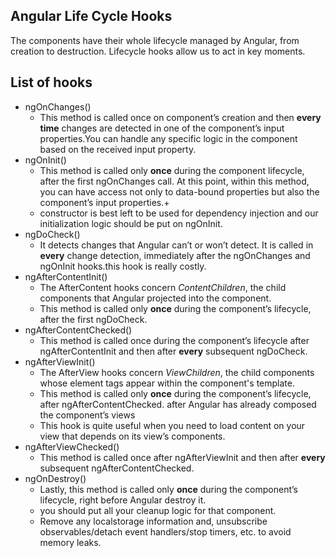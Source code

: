 ## Angular Life Cycle Hooks
The components have their whole lifecycle managed by Angular, from creation to destruction. Lifecycle hooks allow us to act in key moments.
## List of hooks
- ngOnChanges()  
  - This method is called once on component’s creation and then __every time__ changes are detected in one of the component’s input properties.You can handle any specific logic in the component based on the received input property.
- ngOnInit()  
  - This method is called only __once__ during the component lifecycle, after the first ngOnChanges call. At this point, within this method, you can have access not only to data-bound properties but also the component’s input properties.+
  - constructor is best left to be used for dependency injection and our initialization logic should be put on ngOnInit.
- ngDoCheck()
  -  It detects changes that Angular can’t or won’t detect. It is called in __every__ change detection, immediately after the ngOnChanges and ngOnInit hooks.this hook is really costly.
- ngAfterContentInit()
  - The AfterContent hooks concern _ContentChildren_, the child components that Angular projected into the component.
  - This method is called only __once__ during the component’s lifecycle, after the first ngDoCheck.
- ngAfterContentChecked()
  - This method is called once during the component’s lifecycle after ngAfterContentInit and then after __every__ subsequent ngDoCheck.
- ngAfterViewInit()
  - The AfterView hooks concern _ViewChildren_, the child components whose element tags appear within the component's template.
  - This method is called only __once__ during the component’s lifecycle, after ngAfterContentChecked. after Angular has already composed the component’s views 
  - This hook is quite useful when you need to load content on your view that depends on its view’s components.
- ngAfterViewChecked()
  - This method is called once after ngAfterViewInit and then after __every__ subsequent ngAfterContentChecked. 
- ngOnDestroy()
  - Lastly, this method is called only __once__ during the component’s lifecycle, right before Angular destroy it. 
  - you should put all your cleanup logic for that component. 
  - Remove any localstorage information and, unsubscribe observables/detach event handlers/stop timers, etc. to avoid memory leaks.
